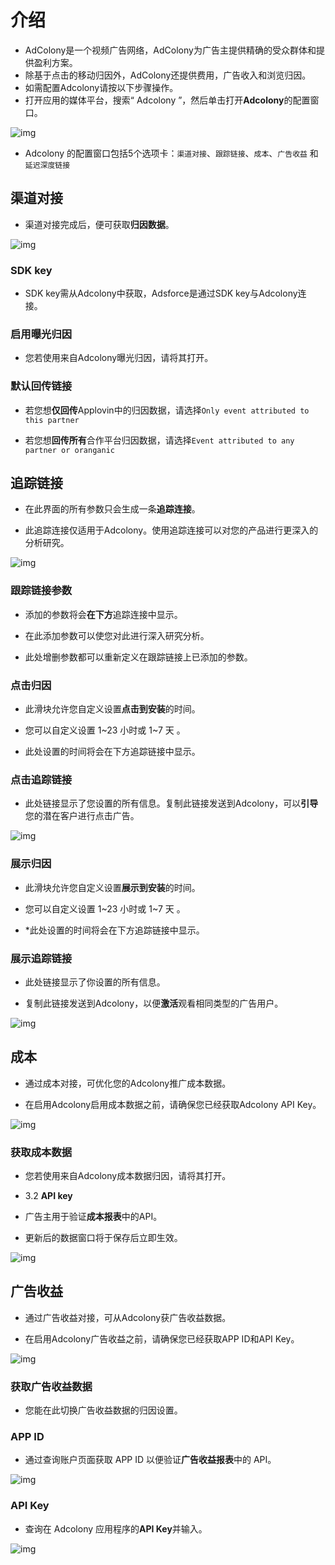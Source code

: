 # 介绍

* AdColony是一个视频广告网络，AdColony为广告主提供精确的受众群体和提供盈利方案。  
* 除基于点击的移动归因外，AdColony还提供费用，广告收入和浏览归因。  
* 如需配置Adcolony请按以下步骤操作。  
* 打开应用的媒体平台，搜索“ Adcolony ”，然后单击打开**Adcolony**的配置窗口。     

![img](Adcolony1.png)

* Adcolony 的配置窗口包括5个选项卡：`渠道对接`、`跟踪链接`、`成本`、`广告收益` 和 `延迟深度链接`      

## 渠道对接

* 渠道对接完成后，便可获取**归因数据**。

![img](Adcolony2.png)

### SDK key

* SDK key需从Adcolony中获取，Adsforce是通过SDK key与Adcolony连接。 

### 启用曝光归因

* 您若使用来自Adcolony曝光归因，请将其打开。

### 默认回传链接

* 若您想**仅回传**Applovin中的归因数据，请选择`Only event attributed to this partner`

* 若您想**回传所有**合作平台归因数据，请选择`Event attributed to any partner or oranganic`

## 追踪链接

* 在此界面的所有参数只会生成一条**追踪连接**。

* 此追踪连接仅适用于Adcolony。使用追踪连接可以对您的产品进行更深入的分析研究。

![img](Adcolony3.png)

### 跟踪链接参数

* 添加的参数将会**在下方**追踪连接中显示。

* 在此添加参数可以使您对此进行深入研究分析。

* 此处增删参数都可以重新定义在跟踪链接上已添加的参数。

### 点击归因

* 此滑块允许您自定义设置**点击到安装**的时间。

* 您可以自定义设置 1~23 小时或 1~7 天 。

* 此处设置的时间将会在下方追踪链接中显示。

### 点击追踪链接

* 此处链接显示了您设置的所有信息。复制此链接发送到Adcolony，可以**引导**您的潜在客户进行点击广告。

![img](Adcolony_ClickLink.png)

### 展示归因

* 此滑块允许您自定义设置**展示到安装**的时间。

* 您可以自定义设置 1~23 小时或 1~7 天 。

* *此处设置的时间将会在下方追踪链接中显示。

### 展示追踪链接

* 此处链接显示了你设置的所有信息。

* 复制此链接发送到Adcolony，以便**激活**观看相同类型的广告用户。                                                                      

![img](Adcolony_ShowLink.png)  

## 成本

* 通过成本对接，可优化您的Adcolony推广成本数据。

* 在启用Adcolony启用成本数据之前，请确保您已经获取Adcolony API Key。

![img](Adcolony4.png)

### 获取成本数据

* 您若使用来自Adcolony成本数据归因，请将其打开。

* 3.2 **API key**

* 广告主用于验证**成本报表**中的API。

* 更新后的数据窗口将于保存后立即生效。

![img](Adcolony_ApiKey.png)  



## 广告收益

* 通过广告收益对接，可从Adcolony获广告收益数据。

* 在启用Adcolony广告收益之前，请确保您已经获取APP ID和API Key。

![img](Adcolony5.png)

### 获取广告收益数据

* 您能在此切换广告收益数据的归因设置。

### APP ID

* 通过查询账户页面获取 APP ID 以便验证**广告收益报表**中的 API。

![img](Adcolony_AppId.png)

### API Key

* 查询在 Adcolony 应用程序的**API Key**并输入。

![img](Adcolony_ApiKey.png)
